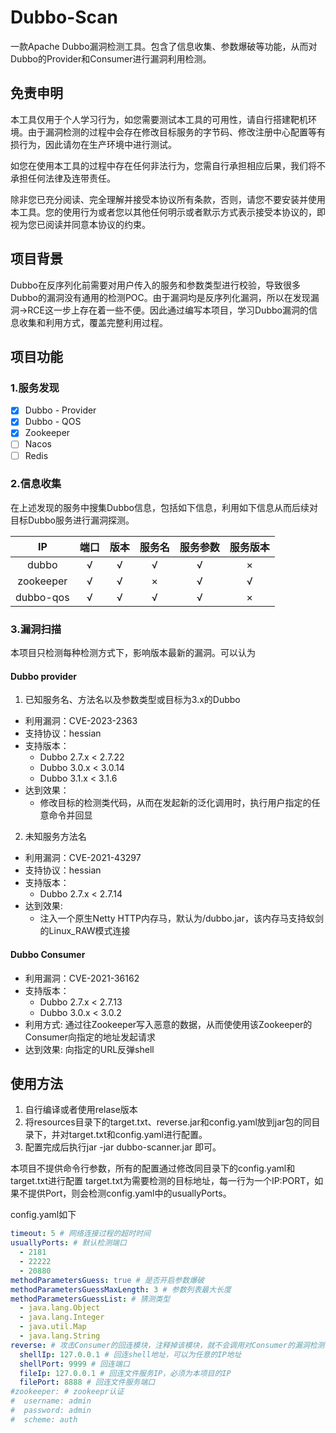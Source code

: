 # Dubbo-Scan

一款Apache Dubbo漏洞检测工具。包含了信息收集、参数爆破等功能，从而对Dubbo的Provider和Consumer进行漏洞利用检测。

## 免责申明

本工具仅用于个人学习行为，如您需要测试本工具的可用性，请自行搭建靶机环境。由于漏洞检测的过程中会存在修改目标服务的字节码、修改注册中心配置等有损行为，因此请勿在生产环境中进行测试。

如您在使用本工具的过程中存在任何非法行为，您需自行承担相应后果，我们将不承担任何法律及连带责任。

除非您已充分阅读、完全理解并接受本协议所有条款，否则，请您不要安装并使用本工具。您的使用行为或者您以其他任何明示或者默示方式表示接受本协议的，即视为您已阅读并同意本协议的约束。

## 项目背景
Dubbo在反序列化前需要对用户传入的服务和参数类型进行校验，导致很多Dubbo的漏洞没有通用的检测POC。由于漏洞均是反序列化漏洞，所以在发现漏洞->RCE这一步上存在着一些不便。因此通过编写本项目，学习Dubbo漏洞的信息收集和利用方式，覆盖完整利用过程。

## 项目功能

### 1.服务发现

- [x] Dubbo - Provider
- [x] Dubbo - QOS
- [x] Zookeeper
- [ ] Nacos
- [ ] Redis

### 2.信息收集

在上述发现的服务中搜集Dubbo信息，包括如下信息，利用如下信息从而后续对目标Dubbo服务进行漏洞探测。

|     IP     |端口|版本|服务名|服务参数|服务版本|
|:----------:|:----------:|:----------:|:----------:|:----------:|:----------:|
|   dubbo    |√|√|√|√|×|√|
| zookeeper  |√|√|×|√|√|√|
| dubbo-qos  |√|√|√|√|×|×|

### 3.漏洞扫描

本项目只检测每种检测方式下，影响版本最新的漏洞。可以认为
#### Dubbo provider

1. 已知服务名、方法名以及参数类型或目标为3.x的Dubbo

- 利用漏洞：CVE-2023-2363
- 支持协议：hessian
- 支持版本：
  - Dubbo 2.7.x < 2.7.22
  - Dubbo 3.0.x < 3.0.14
  - Dubbo 3.1.x < 3.1.6
- 达到效果：
  - 修改目标的检测类代码，从而在发起新的泛化调用时，执行用户指定的任意命令并回显

2. 未知服务方法名

- 利用漏洞：CVE-2021-43297
- 支持协议：hessian
- 支持版本：
  - Dubbo 2.7.x < 2.7.14
- 达到效果:
  - 注入一个原生Netty HTTP内存马，默认为/dubbo.jar，该内存马支持蚁剑的Linux_RAW模式连接

#### Dubbo Consumer

- 利用漏洞：CVE-2021-36162
- 支持版本：
  - Dubbo 2.7.x < 2.7.13
  - Dubbo 3.0.x < 3.0.2
- 利用方式:
  通过往Zookeeper写入恶意的数据，从而使使用该Zookeeper的Consumer向指定的地址发起请求
- 达到效果:
  向指定的URL反弹shell


## 使用方法

1. 自行编译或者使用relase版本
2. 将resources目录下的target.txt、reverse.jar和config.yaml放到jar包的同目录下，并对target.txt和config.yaml进行配置。
3. 配置完成后执行jar -jar dubbo-scanner.jar 即可。


本项目不提供命令行参数，所有的配置通过修改同目录下的config.yaml和target.txt进行配置
target.txt为需要检测的目标地址，每一行为一个IP:PORT，如果不提供Port，则会检测config.yaml中的usuallyPorts。

config.yaml如下
```yaml
timeout: 5 # 网络连接过程的超时时间
usuallyPorts: # 默认检测端口
  - 2181
  - 22222
  - 20880
methodParametersGuess: true # 是否开启参数爆破
methodParametersGuessMaxLength: 3 # 参数列表最大长度
methodParametersGuessList: # 猜测类型
  - java.lang.Object
  - java.lang.Integer
  - java.util.Map
  - java.lang.String
reverse: # 攻击Consumer的回连模块，注释掉该模块，就不会调用对Consumer的漏洞检测
  shellIp: 127.0.0.1 # 回连shell地址，可以为任意的IP地址
  shellPort: 9999 # 回连端口
  fileIp: 127.0.0.1 # 回连文件服务IP，必须为本项目的IP
  filePort: 8888 # 回连文件服务端口
#zookeeper: # zookeepr认证
#  username: admin
#  password: admin
#  scheme: auth
```

